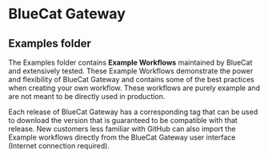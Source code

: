 # **BlueCat Gateway**


## Examples folder

The Examples folder contains **Example Workflows** maintained by BlueCat and extensively tested. These Example Workflows demonstrate the power and flexibility of BlueCat Gateway and contains some of the best practices when creating your own workflow. These workflows are purely example and are not meant to be directly used in production.
 
Each release of BlueCat Gateway has a corresponding tag that can be used to download the version that is guaranteed to be compatible with that release. New customers less familiar with GitHub can also import the Example workflows directly from the BlueCat Gateway user interface (Internet connection required).
